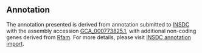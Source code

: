 

Annotation
----------

The annotation presented is derived from annotation submitted to
[INSDC](http://www.insdc.org) with the assembly accession
[GCA\_000773825.1](http://www.ebi.ac.uk/ena/data/view/GCA_000773825.1),
with additional non-coding genes derived from
[Rfam](http://rfam.xfam.org/). For more details, please visit [INSDC
annotation
import](http://ensemblgenomes.org/info/data/insdc_annotation).
